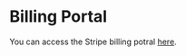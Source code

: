 # Billing Portal

You can access the Stripe billing potral [here](https://checkout.computle.com/p/login/6oEcOtdSkd4v2ha8ww).
